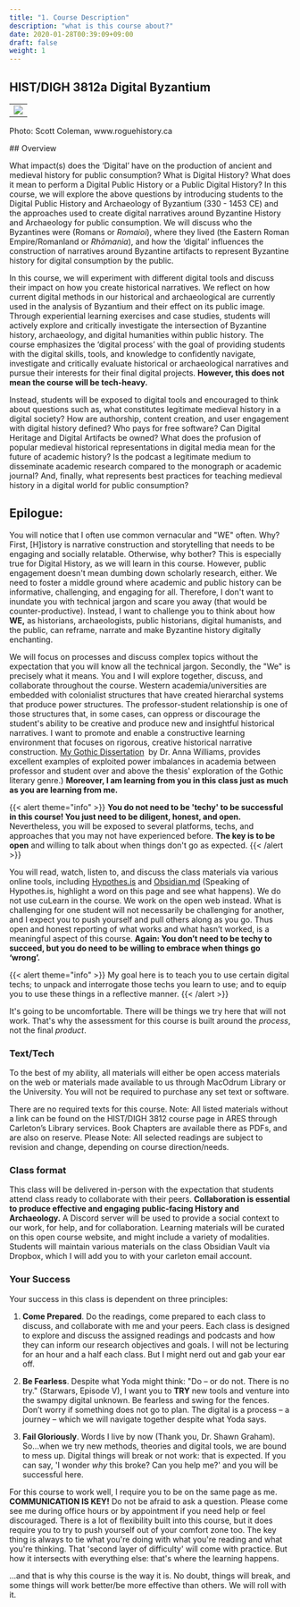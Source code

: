 ```yaml
---
title: "1. Course Description"
description: "what is this course about?"
date: 2020-01-28T00:39:09+09:00
draft: false
weight: 1
---
```

## HIST/DIGH 3812a Digital Byzantium

<table >
	<tbody>
		<tr>
			<td><img src="https://images.squarespace-cdn.com/content/v1/5f3571ef9fa2aa0139d700c8/1606964790651-5D90Y5MIM8ZKYUI67ILB/06875263-414E-4AAC-81EB-981B2AA84631.jpeg?format=2500w"> </td>
		</tr>
	</tbody>
</table>


<p>Photo: Scott Coleman, www.roguehistory.ca </p>
## Overview

What impact(s) does the ‘Digital’ have on the production of ancient and medieval history for public consumption? What is Digital History? What does it mean to perform a Digital Public History or a Public Digital History? In this course, we will explore the above questions by introducing students to the Digital Public History and Archaeology of Byzantium (330 - 1453 CE) and the approaches used to create digital narratives around Byzantine History and Archaeology for public consumption. We will discuss who the Byzantines were (Romans or _Romaioi_), where they lived (the Eastern Roman Empire/Romanland or _Rhōmania_), and how the ‘digital’ influences the construction of narratives around Byzantine artifacts to represent Byzantine history for digital consumption by the public.

In this course, we will experiment with different digital tools and discuss their impact on how you create historical narratives. We reflect on how current digital methods in our historical and archaeological are currently used in the analysis of Byzantium and their effect on its public image. Through experiential learning exercises and case studies, students will actively explore and critically investigate the intersection of Byzantine history, archaeology, and digital humanities within public history. The course emphasizes the ‘digital process’ with the goal of providing students with the digital skills, tools, and knowledge to confidently navigate, investigate and critically evaluate historical or archaeological narratives and pursue their interests for their final digital projects. **However, this does not mean the course will be tech-heavy.**

Instead, students will be exposed to digital tools and encouraged to think about questions such as, what constitutes legitimate medieval history in a digital society? How are authorship, content creation, and user engagement with digital history defined? Who pays for free software? Can Digital Heritage and Digital Artifacts be owned? What does the profusion of popular medieval historical representations in digital media mean for the future of academic history? Is the podcast a legitimate medium to disseminate academic research compared to the monograph or academic journal? And, finally, what represents best practices for teaching medieval history in a digital world for public consumption?

## Epilogue:

You will notice that I often use common vernacular and "WE" often. Why? First, [H]istory is narrative construction and storytelling that needs to be engaging and socially relatable. Otherwise, why bother? This is especially true for Digital History, as we will learn in this course. However, public engagement doesn't mean dumbing down scholarly research, either. We need to foster a middle ground where academic and public history can be informative, challenging, and engaging for all. Therefore, I don't want to inundate you with technical jargon and scare you away (that would be counter-productive). Instead, I want to challenge you to think about how **WE,** as historians, archaeologists, public historians, digital humanists, and the public, can reframe, narrate and make Byzantine history digitally enchanting.

We will focus on processes and discuss complex topics without the expectation that you will know all the technical jargon. Secondly, the "We" is precisely what it means. You and I will explore together, discuss, and collaborate throughout the course. Western academia/universities are embedded with colonialist structures that have created hierarchal systems that produce power structures. The professor-student relationship is one of those structures that, in some cases, can oppress or discourage the student's ability to be creative and produce new and insightful historical narratives. I want to promote and enable a constructive learning environment that focuses on rigorous, creative historical narrative construction. [My Gothic Dissertation](https://www.mygothicdissertation.com)  by Dr. Anna Williams, provides excellent examples of exploited power imbalances in academia between professor and student over and above the thesis' exploration of the Gothic literary genre.) **Moreover, I am learning from you in this class just as much as you are learning from me.**

{{< alert theme="info" >}}
**You do not need to be 'techy' to be successful in this course! You just need to be diligent, honest, and open.** Nevertheless, you will be exposed to several platforms, techs, and approaches that you may not have experienced before. **The key is to be open** and willing to talk about when things don't go as expected.
{{< /alert >}}


You will read, watch, listen to, and discuss the class materials via various online tools, including [Hypothes.is](http://hypothes.is) and [Obsidian.md](https://obsidian.md/) (Speaking of Hypothes.is, highlight a word on this page and see what happens). We do not use cuLearn in the course. We work on the open web instead.  What is challenging for one student will not necessarily be challenging for another, and I expect you to push yourself and pull others along as you go. Thus open and honest reporting of what works and what hasn’t worked, is a meaningful aspect of this course. **Again: You don’t need to be techy to succeed, but you do need to be willing to embrace when things go ‘wrong’.**

{{< alert theme="info" >}}
My goal here is to teach you to use certain digital techs; to unpack and interrogate those techs you learn to use; and to equip you to use these things in a reflective manner.
{{< /alert >}}

It's going to be uncomfortable. There will be things we try here that will not work. That's why the assessment for this course is built around the _process_, not the final _product_.

### Text/Tech
To the best of my ability, all materials will either be open access materials on the web or materials made available to us through MacOdrum Library or the University. You will not be required to purchase any set text or software. 

There are no required texts for this course.
Note: All listed materials without a link can be found on the HIST/DIGH 3812 course page in ARES through Carleton’s Library services. Book Chapters are available there as PDFs, and are also on reserve. Please Note: All selected readings are subject to revision and change, depending on course direction/needs.


### Class format
This class will be delivered in-person with the expectation that students attend class ready to collaborate with their peers. **Collaboration is essential to produce effective and engaging public-facing History and Archaeology.** A Discord server will be used to provide a social context to our work, for help, and for collaboration. Learning materials will be curated on this open course website, and might include a variety of modalities. Students will maintain various materials on the class Obsidian Vault via Dropbox, which I will add you to with your carleton email account. 

### Your Success

Your success in this class is dependent on three principles:

1) **Come Prepared**. Do the readings, come prepared to each class to discuss, and collaborate with me and your peers. Each class is designed to explore and discuss the assigned readings and podcasts and how they can inform our research objectives and goals. I will not be lecturing for an hour and a half each class. But I might nerd out and gab your ear off.

2) **Be Fearless**. Despite what Yoda might think: "Do – or do not. There is no try." (Starwars, Episode V), I want you to **TRY** new tools and venture into the swampy digital unknown. Be fearless and swing for the fences. Don’t worry if something does not go to plan. The digital is a process – a journey – which we will navigate together despite what Yoda says.

3) **Fail Gloriously**. Words I live by now (Thank you, Dr. Shawn Graham). So…when we try new methods, theories and digital tools, we are bound to mess up. Digital things will break or not work: that is expected. If you can say, 'I wonder _why_ this broke? Can you help me?' and you will be successful here.


For this course to work well, I require you to be on the same page as me. **COMMUNICATION IS KEY!** Do not be afraid to ask a question. Please come see me during office hours or by appointment if you need help or feel discouraged. There is a lot of flexibility built into this course, but it does require you to try to push yourself out of your comfort zone too. The key thing is always to tie what you're doing with what you're reading and what you're thinking. That 'second layer of difficulty' will come with practice. But how it intersects with everything else: that's where the learning happens.

...and that is why this course is the way it is. No doubt, things will break, and some things will work better/be more effective than others. We will roll with it.
